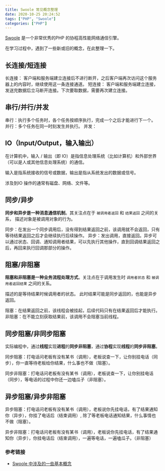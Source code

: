 ```yaml
---
title: Swoole 常见概念整理
date: 2020-10-25 20:24:52
tags: ["PHP", "Swoole"]
categories: ["PHP"]
---
```


[Swoole](https://www.swoole.com/) 是一个非常优秀的PHP 的协程高性能网络通信引擎。

在学习过程中，遇到了一些新或旧的概念，在此整理一下。

<!-- more -->

## 长连接/短连接
长连接： 客户端和服务端建立连接后不进行断开，之后客户端再次访问这个服务器上的内容时，继续使用这一条连接通道。
短连接： 客户端和服务端建立连接，发送完数据后立马断开连接。下次要取数据，需要再次建立连接。

## 串行/并行/并发
串行：执行多个任务时，各个任务按顺序执行，完成一个之后才能进行下一个。
并行：多个任务在同一时刻发生并执行。
并发：

## IO（Input/Output，输入输出）
在计算机中，输入 / 输出（即 IO）是指信息处理系统（比如计算机）和外部世界（可以是人或其他信息处理系统）的通信。

输入是指系统接收的信号或数据，输出是指从系统发出的数据或信号。

涉及到IO 操作的通常有磁盘、网络、文件等。

## 同步/异步
**同步和异步是一种消息通信机制**。其关注点在于 `被调用者返回` 和 `结果返回` 之间的关系， 描述对象是被调用对象的行为。

同步：在发出一个同步调用后，没有得到结果返回之前，该调用就不会返回，只有等待结果返回之后才会继续执行后续操作。
异步：发出调用，直接返回。异步可以通过状态、回调、通知调用者结果，可以先执行其他操作，直到回调结果返回之后，再回来执行回调那部分的操作。

## 阻塞/非阻塞
**阻塞和非阻塞是一种业务流程处理方式**。关注点在于调用发生时 `调用者状态` 和 `被调用者返回结果` 之间的关系。 

描述的是等待结果时候调用者的状态。 此时结果可能是同步返回的，也能是异步返回。

阻塞：在结果返回之前，该线程会被挂起，后续代码只有在结果返回后才能执行。
非阻塞：在不能立刻获取结果前，该调用不会阻塞当前线程。

## 同步阻塞/非同步阻塞
实际编程中，通过**线程**实现**进程**的**同步非阻塞**，通过**协程**实现**线程**的**同步非阻塞**。

同步阻塞：打电话问老板有没有某书（调用），老板说查一下，让你别挂电话（同步），你一直等待老板给你结果，什么事也不做（阻塞）。

同步非阻塞：打电话问老板有没有某书（调用），老板说查一下，让你别挂电话（同步），等电话的过程中你还一边嗑瓜子（非阻塞）。

## 异步阻塞/异步非阻塞

异步阻塞：打电话问老板有没有某书（调用），老板说你先挂电话，有了结果通知你（异步），你挂了电话后（结束调用）, 除了等老板电话通知结果，什么事情也不做（阻塞）。

异步非阻塞：打电话问老板有没有某书（调用），老板说你先挂电话，有了结果通知你（异步），你挂电话后（结束调用），一遍等电话，一遍嗑瓜子。（非阻塞）

### 参考链接
* [Swoole 中涉及的一些基本概念](https://learnku.com/articles/45280)
